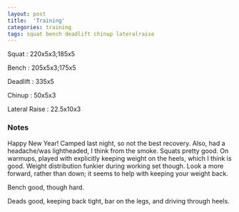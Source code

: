 ```yaml
---
layout: post
title:  'Training'
categories: training
tags: squat bench deadlift chinup lateralraise
---
```


Squat       :   220x5x3;185x5

Bench       :   205x5x3;175x5

Deadlift    :   335x5

Chinup      :   50x5x3

Lateral Raise   :   22.5x10x3

### Notes

Happy New Year! Camped last night, so not the best recovery. Also, had a headache/was
lightheaded, I think from the smoke. Squats pretty good. On warmups, played with
explicitly keeping weight on the heels, which I think is good. Weight distribution
funkier during working set though. Look a more forward, rather than down; it seems to
help with keeping your weight back.

Bench good, though hard.

Deads good, keeping back tight, bar on the legs, and driving through heels.
